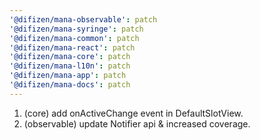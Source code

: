 ```yaml
---
'@difizen/mana-observable': patch
'@difizen/mana-syringe': patch
'@difizen/mana-common': patch
'@difizen/mana-react': patch
'@difizen/mana-core': patch
'@difizen/mana-l10n': patch
'@difizen/mana-app': patch
'@difizen/mana-docs': patch
---
```


1. (core) add onActiveChange event in DefaultSlotView.
2. (observable) update Notifier api & increased coverage.
